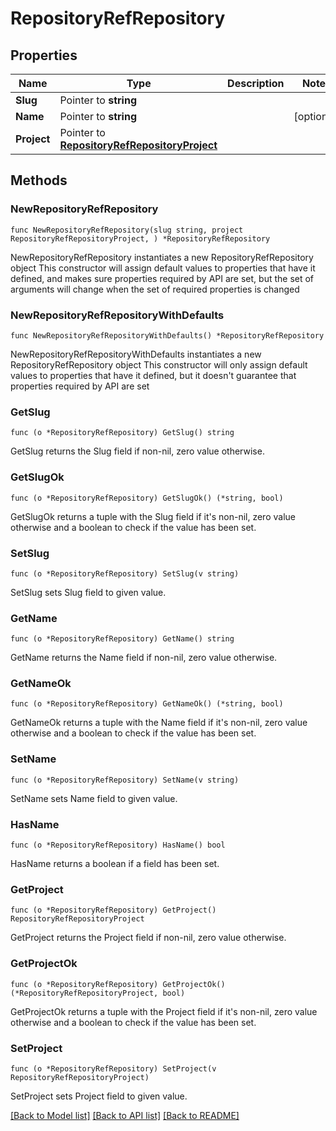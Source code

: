# RepositoryRefRepository

## Properties

Name | Type | Description | Notes
------------ | ------------- | ------------- | -------------
**Slug** | Pointer to **string** |  | 
**Name** | Pointer to **string** |  | [optional] 
**Project** | Pointer to [**RepositoryRefRepositoryProject**](repositoryRef_repository_project.md) |  | 

## Methods

### NewRepositoryRefRepository

`func NewRepositoryRefRepository(slug string, project RepositoryRefRepositoryProject, ) *RepositoryRefRepository`

NewRepositoryRefRepository instantiates a new RepositoryRefRepository object
This constructor will assign default values to properties that have it defined,
and makes sure properties required by API are set, but the set of arguments
will change when the set of required properties is changed

### NewRepositoryRefRepositoryWithDefaults

`func NewRepositoryRefRepositoryWithDefaults() *RepositoryRefRepository`

NewRepositoryRefRepositoryWithDefaults instantiates a new RepositoryRefRepository object
This constructor will only assign default values to properties that have it defined,
but it doesn't guarantee that properties required by API are set

### GetSlug

`func (o *RepositoryRefRepository) GetSlug() string`

GetSlug returns the Slug field if non-nil, zero value otherwise.

### GetSlugOk

`func (o *RepositoryRefRepository) GetSlugOk() (*string, bool)`

GetSlugOk returns a tuple with the Slug field if it's non-nil, zero value otherwise
and a boolean to check if the value has been set.

### SetSlug

`func (o *RepositoryRefRepository) SetSlug(v string)`

SetSlug sets Slug field to given value.


### GetName

`func (o *RepositoryRefRepository) GetName() string`

GetName returns the Name field if non-nil, zero value otherwise.

### GetNameOk

`func (o *RepositoryRefRepository) GetNameOk() (*string, bool)`

GetNameOk returns a tuple with the Name field if it's non-nil, zero value otherwise
and a boolean to check if the value has been set.

### SetName

`func (o *RepositoryRefRepository) SetName(v string)`

SetName sets Name field to given value.

### HasName

`func (o *RepositoryRefRepository) HasName() bool`

HasName returns a boolean if a field has been set.

### GetProject

`func (o *RepositoryRefRepository) GetProject() RepositoryRefRepositoryProject`

GetProject returns the Project field if non-nil, zero value otherwise.

### GetProjectOk

`func (o *RepositoryRefRepository) GetProjectOk() (*RepositoryRefRepositoryProject, bool)`

GetProjectOk returns a tuple with the Project field if it's non-nil, zero value otherwise
and a boolean to check if the value has been set.

### SetProject

`func (o *RepositoryRefRepository) SetProject(v RepositoryRefRepositoryProject)`

SetProject sets Project field to given value.



[[Back to Model list]](../README.md#documentation-for-models) [[Back to API list]](../README.md#documentation-for-api-endpoints) [[Back to README]](../README.md)


